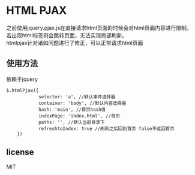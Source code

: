 # HTML PJAX
之前使用jquery.pjax.js在直接请求html页面的时候会对html页面内容进行限制。若出现html标签则会跳转页面，无法实现局部刷新。  
htmlpjax针对诸如问题进行了修正，可以正常请求html页面  

## 使用方法
依赖于jquery  

```
$.htmlPjax({
            selector: 'a', //默认事件选择器
            container: 'body', //默认内容选择器
            hash: 'main', //首页hash值
            indexPage: 'index.html', //首页
            paths: '', //默认当前目录下
            refreshtoIndex: true //刷新之后回到首页 false不返回首页
    })
```

## license
MIT
